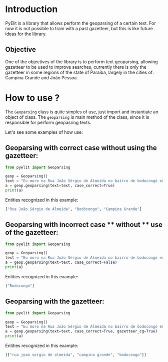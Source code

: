# Introduction

PyElit is a library that allows perform the geoparsing of a certain text. For now it is not possible to train with a past gazetteer, but this is like future ideas for the library.

## Objective

One of the objectives of the library is to perform text geoparsing, allowing gazetteer to be used to improve searches, currently there is only the gazetteer in some regions of the state of Paraíba, largely in the cities of: Campina Grande and João Pessoa.

# How to use ?

The `Geoparsing` class is quite simples of use, just import and instantiate an object of class. The `geoparsing` is main method of the class, since it is responsible for perform geopasring texts.

Let's see some examples of how use:

## Geoparsing with correct case **without** using the gazetteer:

```python
from pyelit import Geoparsing

geop = Geoparsing()
text = "Eu moro na Rua João Sérgio de Almeida no bairro de bodocongó em Campina Grande."
a = geop.geoparsing(text=text, case_correct=True)
print(a)
```

Entities recognized in this example:

```python
["Rua João Sérgio de Almeida", "Bodócongo", "Campina Grande"]
```

## Geoparsing with incorrect case ** without ** use of the gazetteer:

```python
from pyelit import Geoparsing

geop = Geoparsing()
text = "Eu moro na Rua João Sérgio de Almeida no bairro de bodocongó em Campina Grande."
a = geop.geoparsing(text=text, case_correct=False)
print(a)
```

Entities recognized in this example:

```python
["Bodocongó"]
```

## Geoparsing with the gazetteer:

```python
from pyelit import Geoparsing

geop = Geoparsing()
text = "Eu moro na Rua João Sérgio de Almeida no bairro de bodocongó em Campina Grande.".lower()
a = geop.geoparsing(text=text, case_correct=True, gazetteer_cg=True)
print(a)
```

Entities recognized in this example:

```python
[["rua joao sergio de almeida", "campina grande", "bodocongo"]]
```
